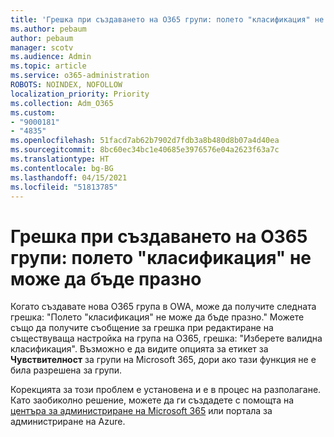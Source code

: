 ```yaml
---
title: 'Грешка при създаването на O365 групи: полето "класификация" не може да бъде празно'
ms.author: pebaum
author: pebaum
manager: scotv
ms.audience: Admin
ms.topic: article
ms.service: o365-administration
ROBOTS: NOINDEX, NOFOLLOW
localization_priority: Priority
ms.collection: Adm_O365
ms.custom:
- "9000181"
- "4835"
ms.openlocfilehash: 51facd7ab62b7902d7fdb3a8b480d8b07a4d40ea
ms.sourcegitcommit: 8bc60ec34bc1e40685e3976576e04a2623f63a7c
ms.translationtype: HT
ms.contentlocale: bg-BG
ms.lasthandoff: 04/15/2021
ms.locfileid: "51813785"
---
```

# <a name="error-creating-o365-groups-the-classification-field-cant-be-empty"></a>Грешка при създаването на O365 групи: полето "класификация" не може да бъде празно

Когато създавате нова O365 група в OWA, може да получите следната грешка: "Полето "класификация" не може да бъде празно."  Можете също да получите съобщение за грешка при редактиране на съществуваща настройка на група на O365, грешка: "Изберете валидна класификация".   Възможно е да видите опцията за етикет за **Чувствителност** за групи на Microsoft 365, дори ако тази функция не е била разрешена за групи.

Корекцията за този проблем е установена и е в процес на разполагане.  Като заобиколно решение, можете да ги създадете с помощта на [центъра за администриране на Microsoft 365](https://docs.microsoft.com/microsoft-365/admin/create-groups/create-groups?view=o365-worldwide) или портала за администриране на Azure.
